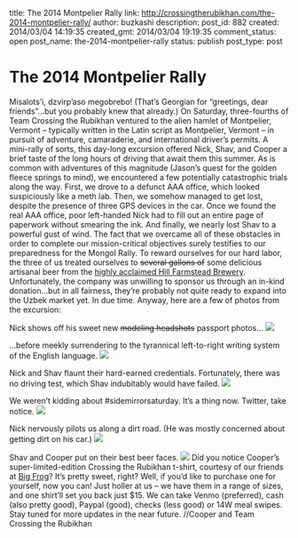 title: The 2014 Montpelier Rally
link: http://crossingtherubikhan.com/the-2014-montpelier-rally/
author: buzkashi
description: 
post_id: 882
created: 2014/03/04 14:19:35
created_gmt: 2014/03/04 19:19:35
comment_status: open
post_name: the-2014-montpelier-rally
status: publish
post_type: post

# The 2014 Montpelier Rally

Misalots’i, dzvirp’aso megobrebo! (That’s Georgian for “greetings, dear friends”...but you probably knew that already.) On Saturday, three-fourths of Team Crossing the Rubikhan ventured to the alien hamlet of Montpelier, Vermont – typically written in the Latin script as Montpelier, Vermont – in pursuit of adventure, camaraderie, and international driver’s permits. A mini-rally of sorts, this day-long excursion offered Nick, Shav, and Cooper a brief taste of the long hours of driving that await them this summer. As is common with adventures of this magnitude (Jason’s quest for the golden fleece springs to mind), we encountered a few potentially catastrophic trials along the way. First, we drove to a defunct AAA office, which looked suspiciously like a meth lab. Then, we somehow managed to get lost, despite the presence of three GPS devices in the car. Once we found the real AAA office, poor left-handed Nick had to fill out an entire page of paperwork without smearing the ink. And finally, we nearly lost Shav to a powerful gust of wind. The fact that we overcame all of these obstacles in order to complete our mission-critical objectives surely testifies to our preparedness for the Mongol Rally. To reward ourselves for our hard labor, the three of us treated ourselves to <s>several gallons of</s> some delicious artisanal beer from the [highly acclaimed Hill Farmstead Brewery](http://www.craftbeer.com/news/brewery-news/hill-farmstead-brewery-named-best-brewery-in-the-world-2013). Unfortunately, the company was unwilling to sponsor us through an in-kind donation...but in all fairness, they’re probably not quite ready to expand into the Uzbek market yet. In due time. Anyway, here are a few of photos from the excursion: 

Nick shows off his sweet new <s>modeling headshots</s> passport photos... ![](/wp-content/uploads/2014/03/DSC_0024.jpg)

...before meekly surrendering to the tyrannical left-to-right writing system of the English language. ![](/wp-content/uploads/2014/03/DSC_0026.jpg)

Nick and Shav flaunt their hard-earned credentials. Fortunately, there was no driving test, which Shav indubitably would have failed. ![](/wp-content/uploads/2014/03/DSC_0041.jpg)

We weren’t kidding about #sidemirrorsaturday. It’s a thing now. Twitter, take notice. ![](/wp-content/uploads/2014/03/DSC_0031.jpg)

Nick nervously pilots us along a dirt road. (He was mostly concerned about getting dirt on his car.) ![](/wp-content/uploads/2014/03/DSC_0051.jpg)

Shav and Cooper put on their best beer faces. ![](/wp-content/uploads/2014/03/DSC_0047.jpg) Did you notice Cooper’s super-limited-edition Crossing the Rubikhan t-shirt, courtesy of our friends at [Big Frog](http://www.bigfrog.com/)? It’s pretty sweet, right? Well, if you’d like to purchase one for yourself, now you can! Just holler at us – we have them in a range of sizes, and one shirt’ll set you back just $15. We can take Venmo (preferred), cash (also pretty good), Paypal (good), checks (less good) or 14W meal swipes. Stay tuned for more updates in the near future. //Cooper and Team Crossing the Rubikhan